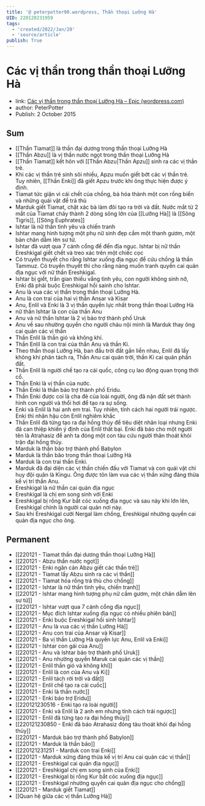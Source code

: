 ```yaml
---
title: '@ peterpotter90.wordpress, Thần thoại Lưỡng Hà'
UID: 220120231959
tags:
  - 'created/2022/Jan/20'
  - 'source/article'
publish: True
---
```

# Các vị thần trong thần thoại Lưỡng Hà
- link: [Các vị thần trong thần thoại Lưỡng Hà – Epic (wordpress.com)](https://peterpotter90.wordpress.com/2015/10/02/cac-vi-than-trong-than-thoai-luong-ha/)
- author: PeterPotter
- Publish: 2 October 2015

## Sum
- [[Thần Tiamat]] là thần đại dương trong thần thoại Lưỡng Hà
- [[Thần Abzu]] là vị thần nước ngọt trong thần thoại Lưỡng Hà
- [[Thần Tiamat]] kết hôn với [[Thần Abzu|Thần Apzu]] sinh ra các vị thần trẻ.
- Khi các vị thần trẻ sinh sôi nhiều, Apzu muốn giết bớt các vị thần trẻ. Tuy nhiên, [[Thần Enki]] đã giết Apzu trước khi ông thực hiện được ý định.
- Tiamat tức giận vì cái chết của chồng, bà hóa thành một con rồng biển và những quái vật để trả thù
- Marduk giết Tiamat, chặt xác bà làm đôi tạo ra trời và đất. Nước mắt từ 2 mắt của Tiamat chảy thành 2 dòng sông lớn của [[Lưỡng Hà]] là [[Sông Tigris]], [[Sông Euphrates]]
- Ishtar là nữ thần tình yêu và chiến tranh
- Ishtar mang hình tượng một phụ nữ sinh đẹp cầm một thanh gươm, một bàn chân dẫm lên sư tử.
- Ishtar đã vượt qua 7 cánh cổng để đến địa ngục. Ishtar bị nữ thần Ereshkigal giết chết và treo xác trên một chiếc cọc
- Có truyền thuyết cho rằng Ishtar xuống địa ngục để cứu chồng là thần Tammuz. Có truyền thuyết thì cho rằng nàng muốn tranh quyền cai quản địa ngục với nữ thần Ereshkigal.
- Ishtar bị giết, trần gian thiếu vắng tình yêu, con người không sinh nở, Enki đã phải buộc Ereshkigal hồi sainh cho Ishtar.
- Anu là vua các vị thần trong thần thoại Lưỡng Hà.
- Anu là con trai của hai vị thần Ansar và Kisar
- Anu, Enlil và Enki là 3 vị thần quyền lực nhất trong thần thoại Lưỡng Hà
- nữ thần Ishtar là con của thần Anu
- Anu và nữ thần Ishtar là 2 vị bảo trợ thành phố Uruk
- Anu về sau nhường quyền cho người cháu nội mình là Marduk thay ông cai quản các vị thần
- Thần Enlil là thần gió và không khí.
- Thần Enlil là con trai của thần Anu và thần Ki.
- Theo thần thoại Lưỡng Hà, ban đầu trời đất gắn liền nhau, Enlil đã lấy không khí phân tách ra, Thần Anu cai quản trời, thần Ki cai quản phần đất.
- Thần Enlil là người chế tạo ra cái quốc, công cụ lao động quan trọng thời cổ.
- Thần Enki là vị thần của nước. 
- Thần Enki là thần bảo trợ thành phố Eridu.
- Thần Enki được coi là cha đẻ của loài người, ông đã nặn đất sét thành hình con người và thổi hơi để tạo ra sự sống.
- Enki và Enlil là hai anh em trai. Tuy nhiên, tính cách hai người trái ngược. Enki thì nhân hậu còn Enlil nghiêm khắc
- Thần Enlil đã từng tạo ra đại hồng thủy để tiêu diệt nhân loại nhưng Enki đã can thiệp khiến ý định của Enlil thất bại. Enki đã báo cho một người tên là Atrahasiz để anh ta đóng một con tàu cứu người thân thoát khỏi trận đại hồng thủy.
- Marduk là thần bảo trợ thành phố Babylon
- Marduk là thần bão trong thần thoại Lưỡng Hà
- Marduk là con trai thần Enki.
- Marduk đã đại diện các vị thần chiến đấu với Tiamat và con quái vật chỉ huy đội quân là Kingu. Ông được tôn làm vua các vị thần xứng đáng thừa kế vị trí thần Anu.
- Ereshkigal là nữ thần cai quản địa ngục
- Ereshkigal là chị em song sinh với Enki
- Ereshkigal bị rồng Kur bắt cóc xuống địa ngục và sau này khi lớn lên, Ereshkigal chính là người cai quản nơi này.
- Sau khi Ereshkigal cưới Nergal làm chồng, Ereshkigal nhường quyền cai quản địa ngục cho ông.

## Permanent
- [[220121 - Tiamat thần đại dương thần thoại Lưỡng Hà]]
- [[220121 - Abzu thần nước ngọt]]
- [[220121 - Enki ngăn cản Abzu giết các thần trẻ]]
- [[220121 - Tiamat lấy Abzu sinh ra các vị thần]]
- [[220121 - Tiamat hóa rồng trả thù cho chồng]]
- [[220121 - Ishtar là nữ thần tình yêu, chiến tranh]]
- [[220121 - Ishtar mang hình tượng phụ nữ cầm gươm, một chân dẫm lên sư tử]]
- [[220121 - Ishtar vượt qua 7 cánh cổng địa ngục]]
- [[220121 - Mục đích Ishtar xuống địa ngục có nhiều phiên bản]]
- [[220121 - Enki buộc Ereshkigal hồi sinh Ishtar]]
- [[220121 - Anu là vua các vị thần Lưỡng Hà]]
- [[220121 - Anu con trai của Ansar và Kisar]]
- [[220121 - Ba vị thần Lưỡng Hà quyền lực Anu, Enlil và Enki]]
- [[220121 - Ishtar con gái của Anu]]
- [[220121 - Anu và Ishtar bảo trợ thành phố Uruk]]
- [[220121 - Anu nhường quyền Maruk cai quản các vị thần]]
- [[220121 - Enlil thần gió và không khí]]
- [[220121 - Enlil là con của Anu và Ki]]
- [[220121 - Enlil tách rời trời và đất]]
- [[220121 - Enlil chế tạo ra cái cuốc]]
- [[220121 - Enki là thần nước]]
- [[220121 - Enki bảo trợ Eridu]]
- [[220121230516 - Enki tạo ra loài người]]
- [[220121 - Enki và Enlil là 2 anh em nhưng tính cách trái ngược]]
- [[220121 - Enlil đã từng tạo ra đại hồng thủy]]
- [[220121230850 - Enki đã báo Atrahasiz đóng tàu thoát khỏi đại hồng thủy]]
- [[220121 - Marduk bảo trợ thành phố Babylon]]
- [[220121 - Marduk là thần bão]]
- [[220121231251 - Marduk con trai Enki]]
- [[220121 - Marduk xứng đáng thừa kế vị trí Anu cai quản các vị thần]]
- [[220121 - Ereshkigal cai quản địa ngục]]
- [[220121 - Ereshkigal chị em song sinh của Enki]]
- [[220121 - Ereshkigal bị rồng Kur bắt cóc xuống địa ngục]]
- [[220121 - Ereshkigal nhường quyền cai quản địa ngục cho chồng]]
- [[220121 - Marduk giết Tiamat]]
- [[Quan hệ giữa các vị thần Lưỡng Hà]]